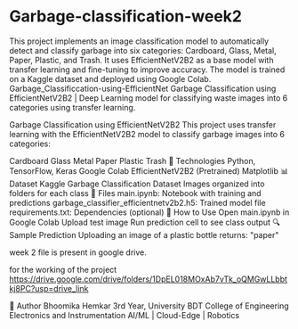 # Garbage-classification-week2
This project implements an image classification model to automatically detect and classify garbage into six categories: Cardboard, Glass, Metal, Paper, Plastic, and Trash. It uses EfficientNetV2B2 as a base model with transfer learning and fine-tuning to improve accuracy. The model is trained on a Kaggle dataset and deployed using Google Colab.
Garbage_Classificcation-using-EfficientNet
Garbage Classification using EfficientNetV2B2 | Deep Learning model for classifying waste images into 6 categories using transfer learning.

Garbage Classification using EfficientNetV2B2
This project uses transfer learning with the EfficientNetV2B2 model to classify garbage images into 6 categories:

Cardboard
Glass
Metal
Paper
Plastic
Trash
🔧 Technologies
Python, TensorFlow, Keras
Google Colab
EfficientNetV2B2 (Pretrained)
Matplotlib
📊 Dataset
Kaggle Garbage Classification Dataset
Images organized into folders for each class
📁 Files
main.ipynb: Notebook with training and predictions
garbage_classifier_efficientnetv2b2.h5: Trained model file
requirements.txt: Dependencies (optional)
🧪 How to Use
Open main.ipynb in Google Colab
Upload test image
Run prediction cell to see class output
🔍 Sample Prediction
Uploading an image of a plastic bottle returns: "paper"

week 2 file is present in google drive.

for the working of the project https://drive.google.com/drive/folders/1DpEL018MOxAb7vTk_oQMGwLLbbtkj8PC?usp=drive_link

👤 Author
Bhoomika Hemkar
3rd Year, University BDT College of Engineering
Electronics and Instrumentation
AI/ML | Cloud-Edge | Robotics


